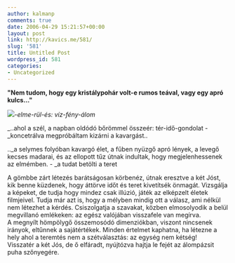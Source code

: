 ```yaml
---
author: kalmanp
comments: true
date: 2006-04-29 15:21:57+00:00
layout: post
link: http://kavics.me/581/
slug: '581'
title: Untitled Post
wordpress_id: 581
categories:
- Uncategorized
---
```


**"Nem tudom, hogy egy kristálypohár volt-e rumos teával, vagy egy apró kulcs..."**




![](http://kavics.freeblog.hu/Files/!!water.jpg)_-elme-rül-és: víz-fény-álom_




_..ahol a szél, a napban oldódó bőrömmel összeér: tér-idő-gondolat - _koncetrálva megpróbáltam kizárni a kavargást..




.._a selymes folyóban kavargó élet, a fűben nyüzgő apró lények, a levegő kecses madarai, és az ellopott tűz útnak indultak, hogy megjelenhessenek az elmémben. - _a tudat betölti a teret  
  
A gömbbe zárt létezés barátságosan körbenéz, útnak eresztve a két Jóst, kik benne küzdenek, hogy áttörve időt és teret kivetítsék önmagát. Vizsgálja a képeket, de tudja hogy mindez csak illúzió, játék az elképzelt életek filmjeivel. Tudja már azt is, hogy a mélyben mindig ott a válasz, ami nélkül nem létezhet a kérdés. Csiszolgatja a szavakat, közben elmosolyodik a belül megvillanó emlékeken: az egész valójában visszafele van megírva.  
A megnyílt hömpölygő összemosódó dimenziókban, viszont nincsenek irányok, eltűnnek a sajátértékek. Minden értelmet kaphatna, ha létezne a hely ahol a teremtés nem a szétválasztás: az egység nem kétség!  
Visszatér a két Jós, de ő elfáradt, nyújtózva hajtja le fejét az álompázsit puha szőnyegére.
